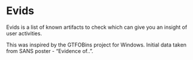 # Evids

Evids is a list of known artifacts to check which can give you an insight of user activities.

This was inspired by the GTFOBins project for Windows. Initial data taken from SANS poster - “Evidence of..”.
